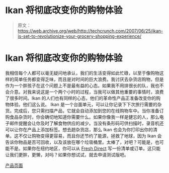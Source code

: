 # Ikan 将彻底改变你的购物体验

> 原文：<https://web.archive.org/web/http://techcrunch.com/2007/06/25/ikan-is-set-to-revolutionize-your-grocery-shopping-experience/>

# Ikan 将彻底改变你的购物体验

我相信每个人都可以毫无疑问地承认，我们的生活变得如此忙碌，以至于像购物这样的简单任务都变得乏味，而且是对时间的巨大浪费。我讨厌去杂货店购物，但是作为一个胖孩子在这个问题上不是最有益的心态。如果我不用排很长的队，我也不会介意。对我来说这是一个两个小时的过程，当我可以做其他重要的事情时，浪费了很多时间。Ikan 的人们也有同样的心态，他们的革命性产品正准备改变你的购物体验。他们这么说。
 Ikan 是一个台面单元，可以让你记录下下次旅行需要的杂货。完成后，您只需扫描产品，它就会自动添加到您的在线购物车中。当你准备订购食品杂货时，你会确切地知道你需要什么。如果你像我一样是健忘的人，那么电子邮件提醒会让你及时了解食物供应的减少。当没有条形码可供扫描时，录音机还可以让你在产品上添加标签。想去趟杂货店，那么 Ikan 也会为你打印出你的清单。这不仅让购物变得更容易，而且你还节约了能源，拯救了地球，因为 Ikan 会告诉你物品是否可回收，以及该放在哪个垃圾桶里。太棒了，对吧？可能是，也可能不是。如果你在纽约地区，你可以从 [Fresh Direct](https://web.archive.org/web/20201009055530/http://www.freshdirect.com/site_access/site_access.jsp;jsessionid=CZKpGQ6Q1h8z6VLtR0XlFrd1TpV4p9LkLWyfVVLJTnQHT2Dhd8Xw!-574631031!19711282?successPage=/index.jsp) 写一份清单或订单。这只能让我们更胖，更懒，对吗？如果你想试试，就去申请测试版吧。

[产品页面](https://web.archive.org/web/20201009055530/http://www.ikan.net/Login.aspx?PageMethod=Display&message=)